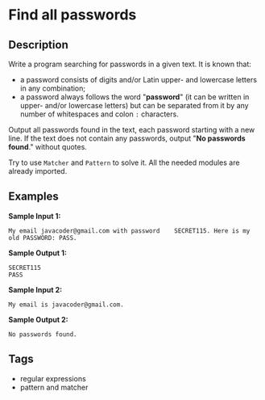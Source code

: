 # Find all passwords

## Description
Write a program searching for passwords in a given text. It is known that:

- a password consists of digits and/or Latin upper- and lowercase letters in any combination;
- a password always follows the word "**password**" (it can be written in upper- and/or lowercase letters) but can be separated from it by any number of whitespaces and colon `:` characters.

Output all passwords found in the text, each password starting with a new line. If the text does not contain any passwords, output "**No passwords found**." without quotes.

Try to use `Matcher` and `Pattern` to solve it. All the needed modules are already imported.


## Examples
**Sample Input 1:**
```console
My email javacoder@gmail.com with password    SECRET115. Here is my old PASSWORD: PASS.
```

**Sample Output 1:**
```console
SECRET115
PASS
```

**Sample Input 2:**
```console
My email is javacoder@gmail.com.
```

**Sample Output 2:**
```console
No passwords found.
```

## Tags
- regular expressions
- pattern and matcher